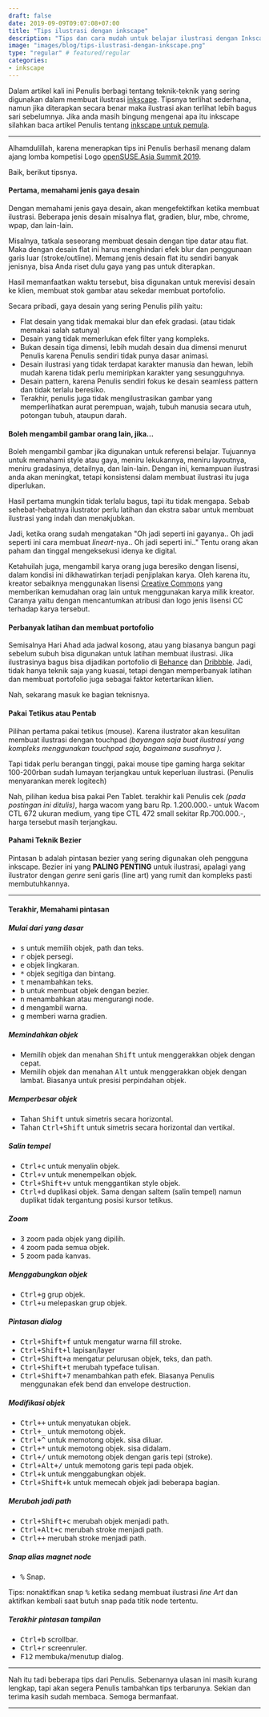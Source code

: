 ```yaml
---
draft: false
date: 2019-09-09T09:07:08+07:00
title: "Tips ilustrasi dengan inkscape"
description: "Tips dan cara mudah untuk belajar ilustrasi dengan Inkscape perangkat lunak bebas."
image: "images/blog/tips-ilustrasi-dengan-inkscape.png"
type: "regular" # featured/regular
categories:
- inkscape
---
```


Dalam artikel kali ini Penulis berbagi tentang teknik-teknik yang sering digunakan dalam membuat ilustrasi [inkscape]. Tipsnya terlihat sederhana, namun jika diterapkan secara benar maka ilustrasi akan terlihat lebih bagus sari sebelumnya. Jika anda masih bingung mengenai apa itu inkscape silahkan baca artikel Penulis tentang [inkscape untuk pemula](/inkscape-untuk-pemula).

***

Alhamdulillah, karena menerapkan tips ini Penulis berhasil menang dalam ajang lomba kompetisi Logo [openSUSE.Asia Summit 2019](https://news.opensuse.org/2019/07/09/opensuse-asia-summit-2019-logo-competition-winner/).

Baik, berikut tipsnya.

#### Pertama, memahami jenis gaya desain

Dengan memahami jenis gaya desain, akan mengefektifkan ketika membuat ilustrasi. Beberapa jenis desain misalnya flat, gradien, blur, mbe, chrome, wpap, dan lain-lain.

Misalnya, tatkala seseorang membuat desain dengan tipe datar atau flat. Maka dengan desain flat ini harus menghindari efek blur dan penggunaan garis luar (stroke/outline). Memang jenis desain flat itu sendiri banyak jenisnya, bisa Anda riset dulu gaya yang pas untuk diterapkan.

Hasil memanfaatkan waktu tersebut, bisa digunakan untuk merevisi desain ke klien, membuat stok gambar atau sekedar membuat portofolio.

Secara pribadi, gaya desain yang sering Penulis pilih yaitu:

- Flat desain yang tidak memakai blur dan efek gradasi. (atau tidak memakai salah satunya)
- Desain yang tidak memerlukan efek filter yang kompleks.
- Bukan desain tiga dimensi, lebih mudah desain dua dimensi menurut Penulis karena Penulis sendiri tidak punya dasar animasi.
- Desain ilustrasi yang tidak terdapat karakter manusia dan hewan, lebih mudah karena tidak perlu memiripkan karakter yang sesungguhnya.
- Desain pattern, karena Penulis sendiri fokus ke desain seamless pattern dan tidak terlalu beresiko.
- Terakhir, penulis juga tidak mengilustrasikan gambar yang memperlihatkan aurat perempuan, wajah, tubuh manusia secara utuh, potongan tubuh, ataupun darah.

#### Boleh mengambil gambar orang lain, jika...

Boleh mengambil gambar jika digunakan untuk referensi belajar. Tujuannya untuk memahami style atau gaya, meniru lekukannya, meniru layoutnya, meniru gradasinya, detailnya, dan lain-lain. Dengan ini, kemampuan ilustrasi anda akan meningkat, tetapi konsistensi dalam membuat ilustrasi itu juga diperlukan.

Hasil pertama mungkin tidak terlalu bagus, tapi itu tidak mengapa. Sebab sehebat-hebatnya ilustrator perlu latihan dan ekstra sabar untuk membuat ilustrasi yang indah dan menakjubkan.

Jadi, ketika orang sudah mengatakan "Oh jadi seperti ini gayanya.. Oh jadi seperti ini cara membuat *lineart*-nya.. Oh jadi seperti ini.." Tentu orang akan paham dan tinggal mengeksekusi idenya ke digital.

Ketahuilah juga, mengambil karya orang juga beresiko dengan lisensi, dalam kondisi ini dikhawatirkan terjadi penjiplakan karya. Oleh karena itu, kreator sebaiknya menggunakan lisensi [Creative Commons](/lisensi-creative-commons) yang memberikan kemudahan orag lain untuk menggunakan karya milik kreator. Caranya yaitu dengan mencantumkan atribusi dan logo jenis lisensi CC terhadap karya tersebut.

#### Perbanyak latihan dan membuat portofolio

Semisalnya Hari Ahad ada jadwal kosong, atau yang biasanya bangun pagi sebelum subuh bisa digunakan untuk latihan membuat ilustrasi. Jika ilustrasinya bagus bisa dijadikan portofolio di [Behance] dan [Dribbble]. Jadi, tidak hanya teknik saja yang kuasai, tetapi dengan memperbanyak latihan dan membuat portofolio juga sebagai faktor ketertarikan klien.

Nah, sekarang masuk ke bagian teknisnya.

#### Pakai Tetikus atau Pentab

Pilihan pertama pakai tetikus (mouse). Karena ilustrator akan kesulitan membuat ilustrasi dengan touchpad *(bayangan saja buat ilustrasi yang kompleks menggunakan touchpad saja, bagaimana susahnya )*.

Tapi tidak perlu berangan tinggi, pakai mouse tipe gaming harga sekitar 100-200rban sudah lumayan terjangkau untuk keperluan ilustrasi. (Penulis menyarankan merek logitech)

Nah, pilihan kedua bisa pakai Pen Tablet. terakhir kali Penulis cek *(pada postingan ini ditulis)*, harga wacom yang baru Rp. 1.200.000.- untuk Wacom CTL 672 ukuran medium, yang tipe CTL 472 small sekitar Rp.700.000.-, harga tersebut masih terjangkau.

#### Pahami Teknik Bezier

Pintasan <kbd><kbd>b</kbd></kbd> adalah pintasan bezier yang sering digunakan oleh pengguna inkscape. Bezier ini yang **PALING PENTING** untuk ilustrasi, apalagi yang ilustrator dengan *genre* seni garis (line art) yang rumit dan kompleks pasti membutuhkannya.

***

#### Terakhir, Memahami pintasan

##### Mulai dari yang dasar

* <kbd><kbd>s</kbd></kbd> untuk memilih objek, path dan teks.
* <kbd><kbd>r</kbd></kbd> objek persegi.
* <kbd><kbd>e</kbd></kbd> objek lingkaran.
* <kbd><kbd>*</kbd></kbd> objek segitiga dan bintang.
* <kbd><kbd>t</kbd></kbd> menambahkan teks.
* <kbd><kbd>b</kbd></kbd> untuk membuat objek dengan bezier.
* <kbd><kbd>n</kbd></kbd> menambahkan atau mengurangi node.
* <kbd><kbd>d</kbd></kbd> mengambil warna.
* <kbd><kbd>g</kbd></kbd> memberi warna gradien.

##### Memindahkan objek

* Memilih objek dan menahan <kbd><kbd>Shift</kbd></kbd> untuk menggerakkan objek dengan cepat.
* Memilih objek dan menahan <kbd><kbd>Alt</kbd></kbd> untuk menggerakkan objek dengan lambat. Biasanya untuk presisi perpindahan objek.

##### Memperbesar objek

* Tahan <kbd><kbd>Shift</kbd></kbd> untuk simetris secara horizontal.
* Tahan <kbd><kbd>Ctrl</kbd>+<kbd>Shift</kbd></kbd> untuk simetris secara horizontal dan vertikal.

##### Salin tempel

* <kbd><kbd>Ctrl</kbd>+<kbd>c</kbd></kbd> untuk menyalin objek.
* <kbd><kbd>Ctrl</kbd>+<kbd>v</kbd></kbd> untuk menempelkan objek.
* <kbd><kbd>Ctrl</kbd>+<kbd>Shift</kbd>+<kbd>v</kbd></kbd> untuk menggantikan style objek.
* <kbd><kbd>Ctrl</kbd>+<kbd>d</kbd></kbd> duplikasi objek. Sama dengan saltem (salin tempel) namun duplikat tidak tergantung posisi kursor tetikus.

##### Zoom

* <kbd><kbd>3</kbd></kbd> zoom pada objek yang dipilih.
* <kbd><kbd>4</kbd></kbd> zoom pada semua objek.
* <kbd><kbd>5</kbd></kbd> zoom pada kanvas.

##### Menggabungkan objek

* <kbd><kbd>Ctrl</kbd>+<kbd>g</kbd></kbd> grup objek.
* <kbd><kbd>Ctrl</kbd>+<kbd>u</kbd></kbd> melepaskan grup objek.

##### Pintasan dialog

* <kbd><kbd>Ctrl</kbd>+<kbd>Shift</kbd>+<kbd>f</kbd></kbd> untuk mengatur warna fill stroke.
* <kbd><kbd>Ctrl</kbd>+<kbd>Shift</kbd>+<kbd>l</kbd></kbd> lapisan/layer
* <kbd><kbd>Ctrl</kbd>+<kbd>Shift</kbd>+<kbd>a</kbd></kbd> mengatur pelurusan objek, teks, dan path.
* <kbd><kbd>Ctrl</kbd>+<kbd>Shift</kbd>+<kbd>t</kbd></kbd> merubah typeface tulisan.
* <kbd><kbd>Ctrl</kbd>+<kbd>Shift</kbd>+<kbd>7</kbd></kbd> menambahkan path efek. Biasanya Penulis menggunakan efek bend dan envelope destruction.

##### Modifikasi objek

* <kbd><kbd>Ctrl</kbd>+<kbd>+</kbd></kbd> untuk menyatukan objek.
* <kbd><kbd>Ctrl</kbd>+<kbd>_</kbd></kbd> untuk memotong objek.
* <kbd><kbd>Ctrl</kbd>+<kbd>^</kbd></kbd> untuk memotong objek. sisa diluar.
* <kbd><kbd>Ctrl</kbd>+<kbd>*</kbd></kbd> untuk memotong objek. sisa didalam.
* <kbd><kbd>Ctrl</kbd>+<kbd>/</kbd></kbd> untuk memotong objek dengan garis tepi (stroke).
* <kbd><kbd>Ctrl</kbd>+<kbd>Alt</kbd>+<kbd>/</kbd></kbd> untuk memotong garis tepi pada objek.
* <kbd><kbd>Ctrl</kbd>+<kbd>k</kbd></kbd> untuk menggabungkan objek.
* <kbd><kbd>Ctrl</kbd>+<kbd>Shift</kbd>+<kbd>k</kbd></kbd> untuk memecah objek jadi beberapa bagian.

##### Merubah jadi path

* <kbd><kbd>Ctrl</kbd>+<kbd>Shift</kbd>+<kbd>c</kbd></kbd> merubah objek menjadi path.
* <kbd><kbd>Ctrl</kbd>+<kbd>Alt</kbd>+<kbd>c</kbd></kbd> merubah stroke menjadi path.
* <kbd><kbd>Ctrl</kbd>+<kbd>+</kbd></kbd> merubah stroke menjadi path.

##### Snap alias magnet node

* <kbd><kbd>%</kbd></kbd> Snap.

Tips: nonaktifkan snap <kbd><kbd>%</kbd></kbd> ketika sedang membuat ilustrasi *line Art* dan aktifkan kembali saat butuh snap pada titik node tertentu.

##### Terakhir pintasan tampilan

* <kbd><kbd>Ctrl</kbd>+<kbd>b</kbd></kbd> scrollbar.
* <kbd><kbd>Ctrl</kbd>+<kbd>r</kbd></kbd> screenruler.
* <kbd><kbd>F12</kbd></kbd> membuka/menutup dialog.

***

Nah itu tadi beberapa tips dari Penulis. Sebenarnya ulasan ini masih kurang lengkap, tapi akan segera Penulis tambahkan tips terbarunya. Sekian dan terima kasih sudah membaca. Semoga bermanfaat.

***

[inkscape]:https:inkscape.org
[behance]:https://www.b.net
[dribbble]:https://www.dribbble.com
